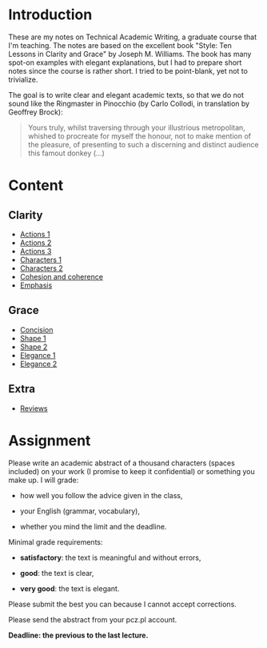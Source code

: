# Introduction

These are my notes on Technical Academic Writing, a graduate course
that I'm teaching.  The notes are based on the excellent book "Style:
Ten Lessons in Clarity and Grace" by Joseph M. Williams.  The book has
many spot-on examples with elegant explanations, but I had to prepare
short notes since the course is rather short.  I tried to be
point-blank, yet not to trivialize.

The goal is to write clear and elegant academic texts, so that we do
not sound like the Ringmaster in Pinocchio (by Carlo Collodi, in
translation by Geoffrey Brock):

> Yours truly, whilst traversing through your illustrious
> metropolitan, whished to procreate for myself the honour, not to
> make mention of the pleasure, of presenting to such a discerning and
> distinct audience this famout donkey (...)

# Content

## Clarity

* [Actions 1](actions1)
* [Actions 2](actions2)
* [Actions 3](actions3)
* [Characters 1](characters1)
* [Characters 2](characters2)
* [Cohesion and coherence](cohe)
* [Emphasis](emphasis)

## Grace

* [Concision](concision)
* [Shape 1](shape1)
* [Shape 2](shape2)
* [Elegance 1](elegance1)
* [Elegance 2](elegance2)

## Extra

* [Reviews](reviews)

# Assignment

Please write an academic abstract of a thousand characters (spaces
included) on your work (I promise to keep it confidential) or
something you make up.  I will grade:

* how well you follow the advice given in the class,

* your English (grammar, vocabulary),

* whether you mind the limit and the deadline.

Minimal grade requirements:

* **satisfactory**: the text is meaningful and without errors,

* **good**: the text is clear,

* **very good**: the text is elegant.

Please submit the best you can because I cannot accept corrections.

Please send the abstract from your pcz.pl account.

**Deadline: the previous to the last lecture.**

